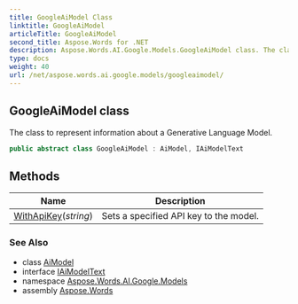 ```yaml
---
title: GoogleAiModel Class
linktitle: GoogleAiModel
articleTitle: GoogleAiModel
second_title: Aspose.Words for .NET
description: Aspose.Words.AI.Google.Models.GoogleAiModel class. The class to represent information about a Generative Language Model in C#.
type: docs
weight: 40
url: /net/aspose.words.ai.google.models/googleaimodel/
---
```

## GoogleAiModel class

The class to represent information about a Generative Language Model.

```csharp
public abstract class GoogleAiModel : AiModel, IAiModelText
```

## Methods

| Name | Description |
| --- | --- |
| [WithApiKey](../../aspose.words.ai/aimodel/withapikey/)(*string*) | Sets a specified API key to the model. |

### See Also

* class [AiModel](../../aspose.words.ai/aimodel/)
* interface [IAiModelText](../../aspose.words.ai/iaimodeltext/)
* namespace [Aspose.Words.AI.Google.Models](../../aspose.words.ai.google.models/)
* assembly [Aspose.Words](../../)
